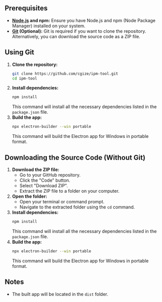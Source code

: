 ## Prerequisites

* **[Node.js](https://nodejs.org/en/download) and npm:** Ensure you have Node.js and npm (Node Package Manager) installed on your system.
* **[Git](https://git-scm.com/downloads/win) (Optional):** Git is required if you want to clone the repository. Alternatively, you can download the source code as a ZIP file.

## Using Git

1.  **Clone the repository:**
    ```bash
    git clone https://github.com/cgize/ipm-tool.git
    cd ipm-tool
    ```
2.  **Install dependencies:**
    ```bash
    npm install
    ```
    This command will install all the necessary dependencies listed in the `package.json` file.
3.  **Build the app:**
    ```bash
    npx electron-builder --win portable
    ```
    This command will build the Electron app for Windows in portable format.

## Downloading the Source Code (Without Git)

1.  **Download the ZIP file:**
    * Go to your GitHub repository.
    * Click the "Code" button.
    * Select "Download ZIP".
    * Extract the ZIP file to a folder on your computer.
2.  **Open the folder:**
    * Open your terminal or command prompt.
    * Navigate to the extracted folder using the `cd` command.
3.  **Install dependencies:**
    ```bash
    npm install
    ```
    This command will install all the necessary dependencies listed in the `package.json` file.
4.  **Build the app:**
    ```bash
    npx electron-builder --win portable
    ```
    This command will build the Electron app for Windows in portable format.

## Notes

* The built app will be located in the `dist` folder.
